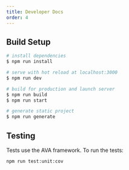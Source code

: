 ```yaml
---
title: Developer Docs
order: 4
---
```


## Build Setup

```bash
# install dependencies
$ npm run install

# serve with hot reload at localhost:3000
$ npm run dev

# build for production and launch server
$ npm run build
$ npm run start

# generate static project
$ npm run generate
```

## Testing

Tests use the AVA framework. To run the tests:

```bash
npm run test:unit:cov
```
